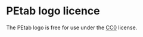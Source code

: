 # PEtab logo licence

The PEtab logo is free for use under the [CC0](https://creativecommons.org/share-your-work/public-domain/cc0) license.
